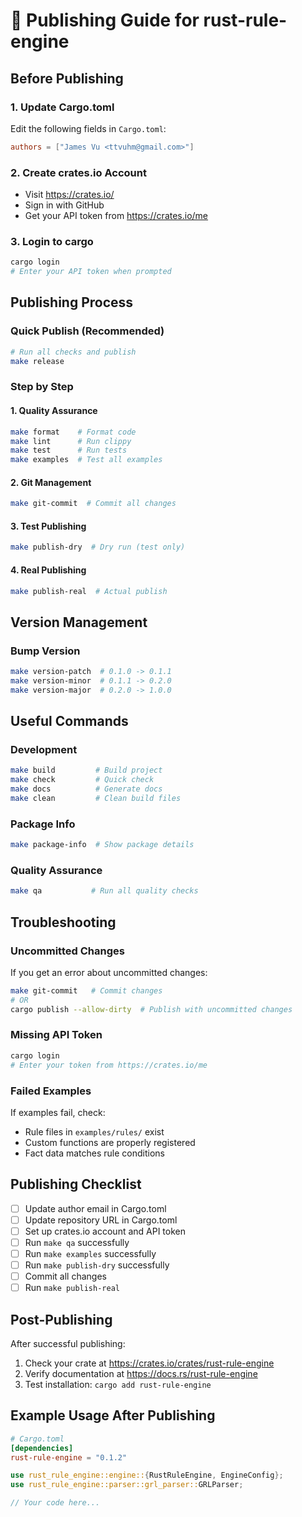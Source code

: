 # 🚀 Publishing Guide for rust-rule-engine

## Before Publishing

### 1. Update Cargo.toml
Edit the following fields in `Cargo.toml`:
```toml
authors = ["James Vu <ttvuhm@gmail.com>"]
```

### 2. Create crates.io Account
- Visit https://crates.io/
- Sign in with GitHub
- Get your API token from https://crates.io/me

### 3. Login to cargo
```bash
cargo login
# Enter your API token when prompted
```

## Publishing Process

### Quick Publish (Recommended)
```bash
# Run all checks and publish
make release
```

### Step by Step

#### 1. Quality Assurance
```bash
make format    # Format code
make lint      # Run clippy
make test      # Run tests
make examples  # Test all examples
```

#### 2. Git Management
```bash
make git-commit  # Commit all changes
```

#### 3. Test Publishing
```bash
make publish-dry  # Dry run (test only)
```

#### 4. Real Publishing
```bash
make publish-real  # Actual publish
```

## Version Management

### Bump Version
```bash
make version-patch  # 0.1.0 -> 0.1.1
make version-minor  # 0.1.1 -> 0.2.0
make version-major  # 0.2.0 -> 1.0.0
```

## Useful Commands

### Development
```bash
make build         # Build project
make check         # Quick check
make docs          # Generate docs
make clean         # Clean build files
```

### Package Info
```bash
make package-info  # Show package details
```

### Quality Assurance
```bash
make qa           # Run all quality checks
```

## Troubleshooting

### Uncommitted Changes
If you get an error about uncommitted changes:
```bash
make git-commit   # Commit changes
# OR
cargo publish --allow-dirty  # Publish with uncommitted changes
```

### Missing API Token
```bash
cargo login
# Enter your token from https://crates.io/me
```

### Failed Examples
If examples fail, check:
- Rule files in `examples/rules/` exist
- Custom functions are properly registered
- Fact data matches rule conditions

## Publishing Checklist

- [ ] Update author email in Cargo.toml
- [ ] Update repository URL in Cargo.toml
- [ ] Set up crates.io account and API token
- [ ] Run `make qa` successfully
- [ ] Run `make examples` successfully
- [ ] Run `make publish-dry` successfully
- [ ] Commit all changes
- [ ] Run `make publish-real`

## Post-Publishing

After successful publishing:
1. Check your crate at https://crates.io/crates/rust-rule-engine
2. Verify documentation at https://docs.rs/rust-rule-engine
3. Test installation: `cargo add rust-rule-engine`

## Example Usage After Publishing

```toml
# Cargo.toml
[dependencies]
rust-rule-engine = "0.1.2"
```

```rust
use rust_rule_engine::engine::{RustRuleEngine, EngineConfig};
use rust_rule_engine::parser::grl_parser::GRLParser;

// Your code here...
```

